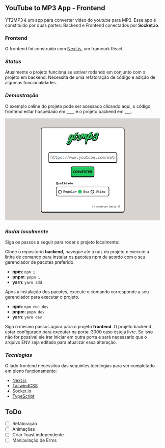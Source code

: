 ## YouTube to MP3 App - Frontend
YT2MP3 é um app para converter video do youtube para MP3.
Esse app é constituido por duas partes: Backend e Frontend conectados por **Socket.io**.

### Frontend

O frontend foi construido com [Next.js](https://nextjs.org/), um frameork React.

### *Status*
Atualmente o projeto funciona se estiver rodando em conjunto com o projeto em backend. Necessita de uma refatoração de código e adição de algumas funcionalidades.

### *Demostração*
O exemplo online do projeto pode ser acessado clicando aqui, o código frontend estar hospedado em ____ e o projeto backend em ___.

![Alt ou título da imagem](/example/prtsc.jpg)

### *Rodar localmente*
Siga os passos a seguir para rodar o projeto localmente:

Clone o repositorio **backend**, navegue ate a raiz do projeto e execute a linha de comando para instalar os pacotes npm de acordo com o seu gerenciador de pacotes preferido.

- **npm**: `npm i`
- **pnpm**: `pnpm i`
- **yarn**: `yarn add`

Apos a instalação dos pacotes, execute o comando corresponde a seu gerenciador para executar o projeto.

- **npm**: `npm run dev`
- **pnpm**: `pnpm dev`
- **yarn**: `yarn dev`

Siga o mesmo passos agora para o projeto **frontend**.
O projeto backend estar configurado para executar na porta :3000 caso esteja livre. Se isso não for possivel ele irar iniciar em outra porta e será necessario que o arquivo ENV seja editado para atualizar essa alteração.
### *Tecnlogias*
O lado frontend necessitou das sequintes tecnlogias para ser completado em pleno funcionamento:

- [Next.js](https://nextjs.org/)
- [TailwindCSS](https://tailwindcss.com/)
- [Socket.io](https://socket.io/)
- [TypeScript](https://www.typescriptlang.org/)

## ToDo
- [ ] Refatoração
- [ ] Animações
- [ ] Criar Toast independente
- [ ] Manipulação de Erros